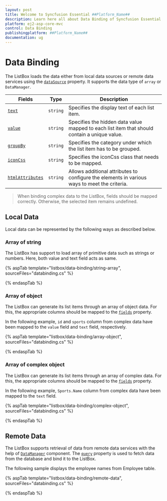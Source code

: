 ```yaml
---
layout: post
title: Welcome to Syncfusion Essential ##Platform_Name##
description: Learn here all about Data Binding of Syncfusion Essential ##Platform_Name## widgets based on HTML5 and jQuery.
platform: ej2-asp-core-mvc
control: Data Binding
publishingplatform: ##Platform_Name##
documentation: ug
---
```



# Data Binding

The ListBox loads the data either from local data sources or remote data services using the [`dataSource`](https://help.syncfusion.com/cr/aspnetcore-js2/Syncfusion.EJ2~Syncfusion.EJ2.DropDowns.ListBox~DataSource.html) property. It supports
the data type of `array` or `DataManager`.

| Fields | Type | Description |
|------|------|-------------|
| [`text`](https://help.syncfusion.com/cr/cref_files/aspnetcore-js2/Syncfusion.EJ2~Syncfusion.EJ2.DropDowns.ListBoxFieldSettings~Text.html) |  `string` | Specifies the display text of each list item. |
| [`value`](https://help.syncfusion.com/cr/cref_files/aspnetcore-js2/Syncfusion.EJ2~Syncfusion.EJ2.DropDowns.ListBoxFieldSettings~Value.html) |  `string` | Specifies the hidden data value mapped to each list item that should contain a unique value. |
| [`groupBy`](https://help.syncfusion.com/cr/cref_files/aspnetcore-js2/Syncfusion.EJ2~Syncfusion.EJ2.DropDowns.ListBoxFieldSettings~GroupBy.html) |  `string` | Specifies the category under which the list item has to be grouped. |
| [`iconCss`](https://help.syncfusion.com/cr/cref_files/aspnetcore-js2/Syncfusion.EJ2~Syncfusion.EJ2.DropDowns.ListBoxFieldSettings~IconCss.html) |  `string` | Specifies the iconCss class that needs to be mapped. |
| [`htmlAttributes`](https://help.syncfusion.com/cr/cref_files/aspnetcore-js2/Syncfusion.EJ2~Syncfusion.EJ2.DropDowns.ListBoxFieldSettings~HtmlAttributes.html) |  `string` | Allows additional attributes to configure the elements in various ways to meet the criteria. |

> When binding complex data to the ListBox, fields should be mapped correctly. Otherwise, the selected item remains undefined.

## Local Data

Local data can be represented by the following ways as described below.

### Array of string

The ListBox has support to load array of primitive data such as strings or numbers. Here, both value and text field acts as same.

{% aspTab template="listbox/data-binding/string-array", sourceFiles="databinding.cs" %}

{% endaspTab %}

### Array of object

The ListBox can generate its list items through an array of object data. For this, the appropriate columns should be mapped to the [`fields`](../api/list-box/#fields) property.

In the following example, `id` and `sports` column from complex data have been mapped to the `value` field and `text` field, respectively.

{% aspTab template="listbox/data-binding/array-object", sourceFiles="databinding.cs" %}

{% endaspTab %}

### Array of complex object

The ListBox can generate its list items through an array of complex data. For this, the appropriate columns should be mapped to the [`fields`](https://help.syncfusion.com/cr/cref_files/aspnetcore-js2/Syncfusion.EJ2~Syncfusion.EJ2.DropDowns.ListBox~Fields.html) property.

In the following example, `Sports.Name` column from complex data have been mapped to the `text` field.

{% aspTab template="listbox/data-binding/complex-object", sourceFiles="databinding.cs" %}

{% endaspTab %}

## Remote Data

The ListBox supports retrieval of data from remote data services with the help of [`DataManager`](https://ej2.syncfusion.com/documentation/data/getting-started/) component. The [`query`](https://help.syncfusion.com/cr/cref_files/aspnetcore-js2/Syncfusion.EJ2~Syncfusion.EJ2.DropDowns.ListBox~Query.html) property is used to fetch
data from the database and bind it to the ListBox.

The following sample displays the employee names from Employee table.

{% aspTab template="listbox/data-binding/remote-data", sourceFiles="databinding.cs" %}

{% endaspTab %}